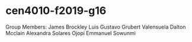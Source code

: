 # cen4010-f2019-g16
Group Members:
James Brockley
Luis Gustavo Grubert Valensuela
Dalton Mcclain
Alexandra Solares Ojopi
Emmanuel Sowunmi
